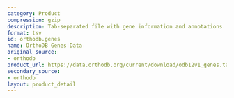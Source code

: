 ```yaml
---
category: Product
compression: gzip
description: Tab-separated file with gene information and annotations
format: tsv
id: orthodb.genes
name: OrthoDB Genes Data
original_source:
- orthodb
product_url: https://data.orthodb.org/current/download/odb12v1_genes.tab.gz
secondary_source:
- orthodb
layout: product_detail
---
```

